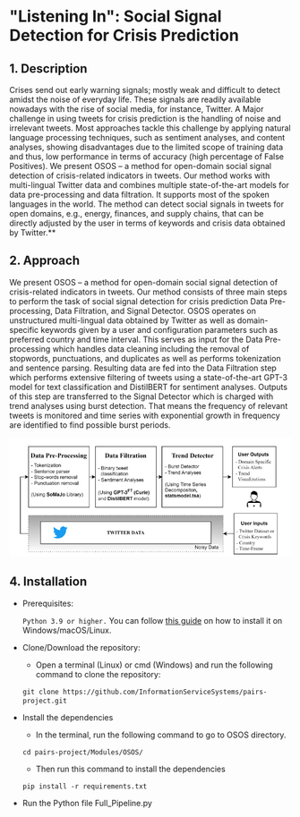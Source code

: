 # "Listening In": Social Signal Detection for Crisis Prediction

## 1. Description


<p> 

Crises send out early warning signals; mostly weak and difficult to detect amidst the noise of everyday life. These signals are readily available nowadays with the rise of social media, for instance, Twitter. A Major challenge in using tweets for crisis prediction is the handling of noise and irrelevant tweets. Most approaches tackle this challenge by applying natural language processing techniques, such as sentiment analyses, and content analyses, showing disadvantages due to the limited scope of
training data and thus, low performance in terms of accuracy (high percentage of False Positives). We present OSOS – a method for open-domain social signal detection of crisis-related indicators in tweets. Our method works with multi-lingual Twitter data and combines multiple state-of-the-art models for data pre-processing and data filtration. It supports most of the spoken languages in the world. The method can detect social signals in tweets for open domains, e.g., energy, finances, and supply chains, that can be directly adjusted by the user in terms of keywords and crisis data obtained by Twitter.**
    
</p>


## 2. Approach

<p> 

We present OSOS – a method for open-domain social signal detection of crisis-related indicators in tweets. Our method consists of three main steps to perform the task of social signal detection for crisis prediction Data Pre-processing, Data Filtration, and Signal Detector. OSOS operates on unstructured multi-lingual data obtained by Twitter as well as domain-specific keywords given by a user and configuration parameters such as preferred country and time interval.
This serves as input for the Data Pre-processing which handles data cleaning including the removal of stopwords, punctuations, and duplicates as well as
performs tokenization and sentence parsing. Resulting data are fed into the Data Filtration step which performs extensive filtering of tweets using a state-of-the-art GPT-3 model for text classification and DistilBERT for sentiment analyses. Outputs of this step are transferred to the Signal Detector which is charged with trend
analyses using burst detection. That means the frequency of relevant tweets is monitored and time series with exponential growth in frequency are identified to find possible burst periods.

<p> 

!["Demo"](Modules/OSOS/Images/Methodology.PNG)

## 4. Installation 

- Prerequisites:

	```Python 3.9 or higher.``` You can follow [this guide](https://phoenixnap.com/kb/upgrade-python) on how to install it on Windows/macOS/Linux.

- Clone/Download the repository:

	- Open a terminal (Linux) or cmd (Windows) and run the following command to clone the repository:
	```
	git clone https://github.com/InformationServiceSystems/pairs-project.git
	```

- Install the dependencies 

	- In the terminal, run the following command to go to OSOS directory. 
	```
	cd pairs-project/Modules/OSOS/
	```
	- Then run this command to install the dependencies
	```
	pip install -r requirements.txt
	```

- Run the Python file Full_Pipeline.py


